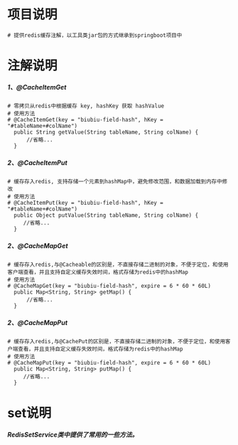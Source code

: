 # 项目说明
    # 提供redis缓存注解，以工具类jar包的方式继承到springboot项目中
# 注解说明

##### 1、@CacheItemGet
    # 零拷贝从redis中根据缓存 key, hashKey 获取 hashValue
    # 使用方法
    # @CacheItemGet(key = "biubiu-field-hash", hKey = "#tableName+#colName")
      public String getValue(String tableName, String colName) {
          //省略...
      }
##### 2、@CacheItemPut
    # 缓存存入redis, 支持存储一个元素到hashMap中，避免修改范围，和数据加载到内存中修改
    # 使用方法
    # @CacheItemPut(key = "biubiu-field-hash", hKey = "#tableName+#colName")
      public Object putValue(String tableName, String colName) {
         //省略...
      }   
      
##### 2、@CacheMapGet
    # 缓存存入redis,与@Cacheable的区别是，不直接存储二进制的对象，不便于定位，和使用客户端查看，并且支持自定义缓存失效时间，格式存储为redis中的hashMap
    # 使用方法
    # @CacheMapGet(key = "biubiu-field-hash", expire = 6 * 60 * 60L)
      public Map<String, String> getMap() {
          //省略...
      }
      
##### 2、@CacheMapPut
    # 缓存存入redis,与@CachePut的区别是，不直接存储二进制的对象，不便于定位，和使用客户端查看，并且支持自定义缓存失效时间，格式存储为redis中的hashMap
    # 使用方法
    # @CacheMapPut(key = "biubiu-field-hash", expire = 6 * 60 * 60L)
      public Map<String, String> putMap() {
         //省略...
      }

# set说明
##### RedisSetService类中提供了常用的一些方法。